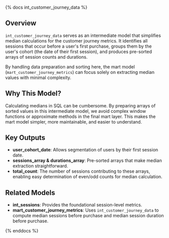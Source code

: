 {% docs int_customer_journey_data %}

## Overview
`int_customer_journey_data` serves as an intermediate model that simplifies median calculations for the customer journey metrics. It identifies all sessions that occur before a user's first purchase, groups them by the user's cohort (the date of their first session), and produces pre-sorted arrays of session counts and durations.

By handling data preparation and sorting here, the mart model (`mart_customer_journey_metrics`) can focus solely on extracting median values with minimal complexity.

## Why This Model?
Calculating medians in SQL can be cumbersome. By preparing arrays of sorted values in this intermediate model, we avoid complex window functions or approximate methods in the final mart layer. This makes the mart model simpler, more maintainable, and easier to understand.

## Key Outputs
- **user_cohort_date**: Allows segmentation of users by their first session date.
- **sessions_array & durations_array**: Pre-sorted arrays that make median extraction straightforward.
- **total_count**: The number of sessions contributing to these arrays, enabling easy determination of even/odd counts for median calculation.

## Related Models
- **int_sessions**: Provides the foundational session-level metrics.
- **mart_customer_journey_metrics**: Uses `int_customer_journey_data` to compute median sessions before purchase and median session duration before purchase.

{% enddocs %}